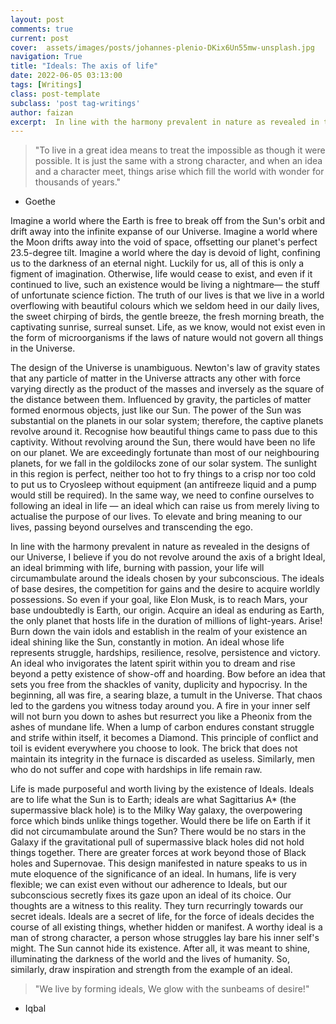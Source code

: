 ```yaml
---
layout: post
comments: true
current: post
cover:  assets/images/posts/johannes-plenio-DKix6Un55mw-unsplash.jpg
navigation: True
title: "Ideals: The axis of life"
date: 2022-06-05 03:13:00
tags: [Writings]
class: post-template
subclass: 'post tag-writings'
author: faizan
excerpt:  In line with the harmony prevalent in nature as revealed in the designs of our Universe, I believe if you do not revolve around the axis of a bright Ideal, an ideal brimming with life, burning with passion, your life will circumambulate around the ideals chosen by your subconscious.
---
```

> "To live in a great idea means to treat the impossible as though it were possible. It is just the same with a strong character, and when an idea and a character meet, things arise which fill the world with wonder for thousands of years."
- Goethe

Imagine a world where the Earth is free to break off from the Sun's orbit and drift away into the infinite expanse of our Universe. Imagine a world where the Moon drifts away into the void of space, offsetting our planet's perfect 23.5-degree tilt. Imagine a world where the day is devoid of light, confining us to the darkness of an eternal night. Luckily for us, all of this is only a figment of imagination. Otherwise, life would cease to exist, and even if it continued to live, such an existence would be living a nightmare— the stuff of unfortunate science fiction. The truth of our lives is that we live in a world overflowing with beautiful colours which we seldom heed in our daily lives, the sweet chirping of birds, the gentle breeze, the fresh morning breath, the captivating sunrise, surreal sunset. Life, as we know, would not exist even in the form of microorganisms if the laws of nature would not govern all things in the Universe.

The design of the Universe is unambiguous. Newton's law of gravity states that any particle of matter in the Universe attracts any other with force varying directly as the product of the masses and inversely as the square of the distance between them. Influenced by gravity, the particles of matter formed enormous objects, just like our Sun. The power of the Sun was substantial on the planets in our solar system; therefore, the captive planets revolve around it. Recognise how beautiful things came to pass due to this captivity. Without revolving around the Sun, there would have been no life on our planet. We are exceedingly fortunate than most of our neighbouring planets, for we fall in the goldilocks zone of our solar system. The sunlight in this region is perfect, neither too hot to fry things to a crisp nor too cold to put us to Cryosleep without equipment (an antifreeze liquid and a pump would still be required). In the same way, we need to confine ourselves to following an ideal in life — an ideal which can raise us from merely living to actualise the purpose of our lives. To elevate and bring meaning to our lives, passing beyond ourselves and transcending the ego.

In line with the harmony prevalent in nature as revealed in the designs of our Universe, I believe if you do not revolve around the axis of a bright Ideal, an ideal brimming with life, burning with passion, your life will circumambulate around the ideals chosen by your subconscious. The ideals of base desires, the competition for gains and the desire to acquire worldly possessions. So even if your goal, like Elon Musk, is to reach Mars, your base undoubtedly is Earth, our origin. Acquire an ideal as enduring as Earth, the only planet that hosts life in the duration of millions of light-years. Arise! Burn down the vain idols and establish in the realm of your existence an ideal shining like the Sun, constantly in motion. An ideal whose life represents struggle, hardships, resilience, resolve, persistence and victory. An ideal who invigorates the latent spirit within you to dream and rise beyond a petty existence of show-off and hoarding. Bow before an idea that sets you free from the shackles of vanity, duplicity and hypocrisy. In the beginning, all was fire, a searing blaze, a tumult in the Universe. That chaos led to the gardens you witness today around you. A fire in your inner self will not burn you down to ashes but resurrect you like a Pheonix from the ashes of mundane life. When a lump of carbon endures constant struggle and strife within itself, it becomes a Diamond. This principle of conflict and toil is evident everywhere you choose to look. The brick that does not maintain its integrity in the furnace is discarded as useless. Similarly, men who do not suffer and cope with hardships in life remain raw.

Life is made purposeful and worth living by the existence of Ideals. Ideals are to life what the Sun is to Earth; ideals are what Sagittarius A* (the supermassive black hole) is to the Milky Way galaxy, the overpowering force which binds unlike things together. Would there be life on Earth if it did not circumambulate around the Sun? There would be no stars in the Galaxy if the gravitational pull of supermassive black holes did not hold things together. There are greater forces at work beyond those of Black holes and Supernovae. This design manifested in nature speaks to us in mute eloquence of the significance of an ideal. In humans, life is very flexible; we can exist even without our adherence to Ideals, but our subconscious secretly fixes its gaze upon an ideal of its choice. Our thoughts are a witness to this reality. They turn recurringly towards our secret ideals. Ideals are a secret of life, for the force of ideals decides the course of all existing things, whether hidden or manifest. A worthy ideal is a man of strong character, a person whose struggles lay bare his inner self's might. The Sun cannot hide its existence. After all, it was meant to shine, illuminating the darkness of the world and the lives of humanity. So, similarly, draw inspiration and strength from the example of an ideal.

>"We live by forming ideals, 
>We glow with the sunbeams of desire!"
- Iqbal
